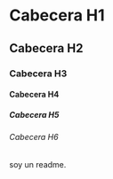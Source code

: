 # Cabecera H1
## Cabecera H2
### Cabecera H3
#### Cabecera H4
##### Cabecera H5
###### Cabecera H6
soy un readme. 


